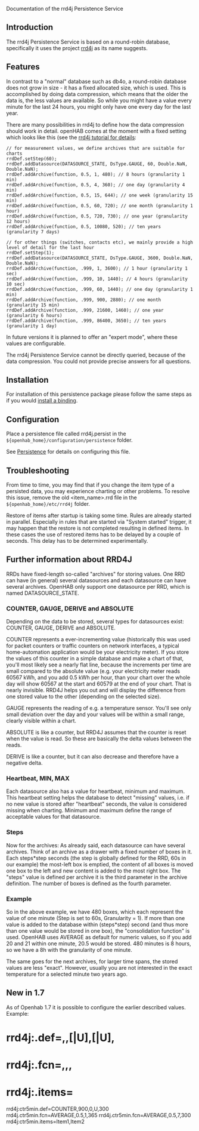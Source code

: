 Documentation of the rrd4j Persistence Service

## Introduction

The rrd4j Persistence Service is based on a round-robin database, specifically it uses the project [rrd4j](http://code.google.com/p/rrd4j/) as its name suggests.

## Features

In contrast to a "normal" database such as db4o, a round-robin database does not grow in size - it has a fixed allocated size, which is used. This is accomplished by doing data compression, which means that the older the data is, the less values are available. So while you might have a value every minute for the last 24 hours, you might only have one every day for the last year.

There are many possibilities in rrd4j to define how the data compression should work in detail. openHAB comes at the moment with a fixed setting which looks like this (see the [rrd4j tutorial for details](http://code.google.com/p/rrd4j/wiki/Tutorial):

    // for measurement values, we define archives that are suitable for charts
    rrdDef.setStep(60);
    rrdDef.addDatasource(DATASOURCE_STATE, DsType.GAUGE, 60, Double.NaN, Double.NaN);
    rrdDef.addArchive(function, 0.5, 1, 480); // 8 hours (granularity 1 min)
    rrdDef.addArchive(function, 0.5, 4, 360); // one day (granularity 4 min)
    rrdDef.addArchive(function, 0.5, 15, 644); // one week (granularity 15 min)
    rrdDef.addArchive(function, 0.5, 60, 720); // one month (granularity 1 hour)
    rrdDef.addArchive(function, 0.5, 720, 730); // one year (granularity 12 hours)
    rrdDef.addArchive(function, 0.5, 10080, 520); // ten years (granularity 7 days)

    // for other things (switches, contacts etc), we mainly provide a high level of detail for the last hour
    rrdDef.setStep(1);
    rrdDef.addDatasource(DATASOURCE_STATE, DsType.GAUGE, 3600, Double.NaN, Double.NaN);
    rrdDef.addArchive(function, .999, 1, 3600); // 1 hour (granularity 1 sec)
    rrdDef.addArchive(function, .999, 10, 1440); // 4 hours (granularity 10 sec)
    rrdDef.addArchive(function, .999, 60, 1440); // one day (granularity 1 min)
    rrdDef.addArchive(function, .999, 900, 2880); // one month (granularity 15 min)
    rrdDef.addArchive(function, .999, 21600, 1460); // one year (granularity 6 hours)
    rrdDef.addArchive(function, .999, 86400, 3650); // ten years (granularity 1 day)

In future versions it is planned to offer an "expert mode", where these values are configurable.

The rrd4j Persistence Service cannot be directly queried, because of the data compression. You could not provide precise answers for all questions. 

## Installation

For installation of this persistence package please follow the same steps as if you would [install a binding](Bindings).

## Configuration

Place a persistence file called rrd4j.persist in the `${openhab_home}/configuration/persistence` folder.

See [Persistence](Persistence) for details on configuring this file.

## Troubleshooting

From time to time, you may find that if you change the item type of a persisted data, you may experience charting or other problems. To resolve this issue, remove the old <item_name>.rrd file in the `${openhab_home}/etc/rrd4j` folder.

Restore of items after startup is taking some time. Rules are already started in parallel. Especially in rules that are started via "System started" trigger, it may happen that the restore is not completed resulting in defined items. In these cases the use of restored items has to be delayed by a couple of seconds. This delay has to be determined experimentally.


## Further information about RRD4J
RRDs have fixed-length so-called "archives" for storing values. One RRD can have (in general) several datasources and each datasource can have several archives. OpenHAB only support one datasource per RRD, which is named DATASOURCE_STATE.

### COUNTER, GAUGE, DERIVE and ABSOLUTE
Depending on the data to be stored, several types for datasources exist:
COUNTER, GAUGE, DERIVE and ABSOLUTE.

COUNTER represents a ever-incrementing value (historically this was used for packet counters or traffic counters on network interfaces, a typical home-automation application would be your electricity meter). If you store the values of this counter in a simple database and make a chart of that, you'll most likely see a nearly flat line, because the increments per time are small compared to the absolute value (e.g. your electricity meter reads 60567 kWh, and you add 0.5 kWh per hour, than your chart over the whole day will show 60567 at the start and 60579 at the end of your chart. That is nearly invisible. RRD4J helps you out and will display the difference from one stored value to the other (depending on the selected size).

GAUGE represents the reading of e.g. a temperature sensor. You'll see only small deviation over the day and your values will be within a small range, clearly visible within a chart.

ABSOLUTE is like a counter, but RRD4J assumes that the counter is reset when the value is read. So these are basically the delta values between the reads.

DERIVE is like a counter, but it can also decrease and therefore have a negative delta. 

### Heartbeat, MIN, MAX
Each datasource also has a value for heartbeat, minimum and maximum. This heartbeat setting helps the database to detect "missing" values, i.e. if no new value is stored after "heartbeat" seconds, the value is considered missing when charting. Minimum and maximum define the range of acceptable values for that datasource.

### Steps
Now for the archives: As already said, each datasource can have several archives. Think of an archive as a drawer with a fixed number of boxes in it. Each steps*step seconds  (the step is globally defined for the RRD, 60s in our example) the most-left box is emptied, the content of all boxes is moved one box to the left and new content is added to the most right box. The "steps" value is defined per archive it is the third parameter in the archive definition. The number of boxes is defined as the fourth parameter.

### Example
So in the above example, we have 480 boxes, which each represent the value of one minute (Step is set to 60s, Granularity = 1). If more than one value is added to the database within (steps*step) second (and thus more than one value would be stored in one box), the "consolidation function" is used. OpenHAB uses AVERAGE as default for numeric values, so if you add 20 and 21 within one minute, 20.5 would be stored. 480 minutes is 8 hours, so we have a 8h with the granularity of one minute.

The same goes for the next archives, for larger time spans, the stored values are less "exact". However, usually you are not interested in the exact temperature for a selected minute two years ago.

## New in 1.7
As of Openhab 1.7 it is possible to configure the earlier described values. Example:
# rrd4j:<dsname>.def=<dstype>,<heartbeat>,[<min>|U],[<max>|U],<step>
# rrd4j:<dsname>.fcn=<consolidationfunction>,<xff>,<steps>,<rows>    
# rrd4j:<dsname>.items=<list of items for this dsname>
rrd4j:ctr5min.def=COUNTER,900,0,U,300
rrd4j.ctr5min.fcn=AVERAGE,0.5,1,365
rrd4j.ctr5min.fcn=AVERAGE,0.5,7,300 
rrd4j:ctr5min.items=Item1,Item2